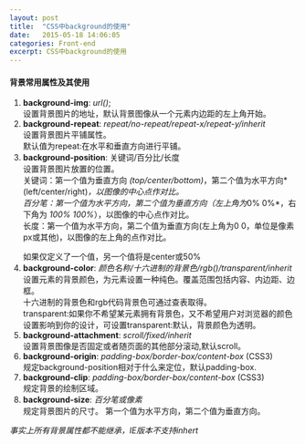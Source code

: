 ```yaml
---
layout: post
title:  "CSS中background的使用"
date:   2015-05-18 14:06:05
categories: Front-end
excerpt: CSS中background的使用  
---  
```

#### 背景常用属性及其使用  
1. **background-img**:  *url()*;  
   设置背景图片的地址，默认背景图像从一个元素内边距的左上角开始。  
2. **background-repeat**:  *repeat/no-repeat/repeat-x/repeat-y/inherit*    
   设置背景图片平铺属性。   
   默认值为repeat:在水平和垂直方向进行平铺。    
3. **background-position**: 关键词/百分比/长度   
   设置背景图片放置的位置。  
   关键词：第一个值为垂直方向 *(top/center/bottom)*，第二个值为水平方向*(left/center/right)*，以图像的中心点作对比。  
   百分笔：第一个值为水平方向，第二个值为垂直方向（左上角为*0% 0%*，右下角为 *100% 100%*），以图像的中心点作对比。  
   长度：第一个值为水平方向，第二个值为垂直方向(左上角为0 0，单位是像素px或其他)，以图像的左上角的点作对比。  
   >
   如果仅定义了一个值，另一个值将是center或50%     
4. **background-color**: *颜色名称/十六进制的背景色/rgb()/transparent/inherit*    
   设置元素的背景颜色，为元素设置一种纯色。覆盖范围包括内容、内边距、边框。     
   十六进制的背景色和rgb代码背景色可通过查表取得。  
   transparent:如果你不希望某元素拥有背景色，又不希望用户对浏览器的颜色设置影响到你的设计，可设置transparent:默认，背景颜色为透明。  
5. **background-attachment**: *scroll/fixed/inherit*    
   设置背景图像是否固定或者随页面的其他部分滚动,默认scroll。  
6. **background-origin**: *padding-box/border-box/content-box* (CSS3)       
   规定background-position相对于什么来定位，默认padding-box.   
7. **background-clip**: *padding-box/border-box/content-box* (CSS3)  
   规定背景的绘制区域。  
8. **background-size**: *百分笔或像素*    
   规定背景图片的尺寸。  第一个值为水平方向，第二个值为垂直方向。

*事实上所有背景属性都不能继承，IE版本不支持inhert*



